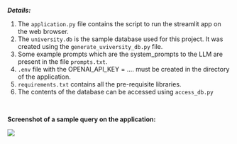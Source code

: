 ***Details:***

1. The `application.py` file contains the script to run the streamlit app on the web browser.
2. The `university.db` is the sample database used for this project. It was created using the `generate_uviversity_db.py` file.
3. Some example prompts which are the system_prompts to the LLM are present in the file `prompts.txt`.
4. `.env` file with the OPENAI_API_KEY = .... must be created in the directory of the application.
5. `requirements.txt` contains all the pre-requisite libraries.
6. The contents of the database can be accessed using `access_db.py`

&nbsp;
&nbsp;


**Screenshot of a sample query on the application:**


![](https://github.com/Rakshith-Ram/LLM_SQL_generator/blob/main/SQL_Query_Generator.png)
